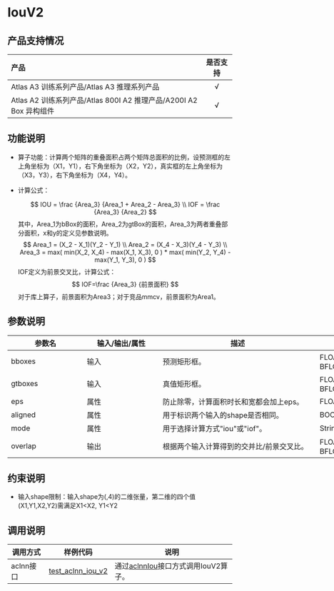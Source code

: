 # IouV2

## 产品支持情况

|产品             |  是否支持  |
|:-------------------------|:----------:|
|  Atlas A3 训练系列产品/Atlas A3 推理系列产品   |     √    |
|  Atlas A2 训练系列产品/Atlas 800I A2 推理产品/A200I A2 Box 异构组件     |     √    |

## 功能说明

- 算子功能：计算两个矩阵的重叠面积占两个矩阵总面积的比例，设预测框的左上角坐标为（X1，Y1），右下角坐标为（X2，Y2），真实框的左上角坐标为（X3，Y3），右下角坐标为（X4，Y4）。

- 计算公式：

  $$
  IOU = \frac {Area_3} {Area_1 + Area_2 - Area_3} \\
  IOF = \frac {Area_3} {Area_2} 
  $$
  其中，Area_1为bBox的面积，Area_2为gtBox的面积，Area_3为两者重叠部分面积，x和y的定义见参数说明。
  $$
  Area_1 = (X_2 - X_1)(Y_2 - Y_1) \\
  Area_2 = (X_4 - X_3)(Y_4 - Y_3) \\
  Area_3 = max( min(X_2, X_4) - max(X_1, X_3), 0 ) * max( min(Y_2, Y_4) - max(Y_1, Y_3), 0 )
  $$
  IOF定义为前景交叉比，计算公式：
  $$
  IOF=\frac {Area_3} {前景面积}
  $$
  对于库上算子，前景面积为Area3；对于竞品mmcv，前景面积为Area1。

## 参数说明

<table style="undefined;table-layout: fixed; width: 1005px"><colgroup>
  <col style="width: 170px">
  <col style="width: 170px">
  <col style="width: 352px">
  <col style="width: 213px">
  <col style="width: 100px">
  </colgroup>
  <thead>
    <tr>
      <th>参数名</th>
      <th>输入/输出/属性</th>
      <th>描述</th>
      <th>数据类型</th>
      <th>数据格式</th>
    </tr></thead>
  <tbody>
    <tr>
      <td>bboxes</td>
      <td>输入</td>
      <td>预测矩形框。</td>
      <td>FLOAT32、FLOAT16、BFLOAT16</td>
      <td>ND</td>
    </tr>
    <tr>
      <td>gtboxes</td>
      <td>输入</td>
      <td>真值矩形框。</td>
      <td>FLOAT32、FLOAT16、BFLOAT16</td>
      <td>ND</td>
    </tr>
    <tr>
      <td>eps</td>
      <td>属性</td>
      <td>防止除零，计算面积时长和宽都会加上eps。</td>
      <td>FLOAT32</td>
      <td>-</td>
    </tr>
    <tr>
      <td>aligned</td>
      <td>属性</td>
      <td>用于标识两个输入的shape是否相同。</td>
      <td>BOOL</td>
      <td>-</td>
    </tr>
    <tr>
      <td>mode</td>
      <td>属性</td>
      <td>用于选择计算方式"iou"或"iof"。</td>
      <td>String</td>
      <td>-</td>
    </tr>
    <tr>
      <td>overlap</td>
      <td>输出</td>
      <td>根据两个输入计算得到的交并比/前景交叉比。</td>
      <td>FLOAT32、FLOAT16、BFLOAT16</td>
      <td>ND</td>
    </tr>
  </tbody></table>

## 约束说明

* 输入shape限制：输入shape为(,4)的二维张量，第二维的四个值(X1,Y1,X2,Y2)需满足X1<X2, Y1<Y2

## 调用说明

| 调用方式   | 样例代码           | 说明                                         |
| ---------------- | --------------------------- | --------------------------------------------------- |
| aclnn接口  | [test_aclnn_iou_v2](example/test_aclnn_iou_v2.cpp) | 通过[aclnnIou](docs/aclnnIou.md)接口方式调用IouV2算子。 |